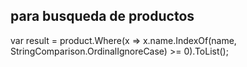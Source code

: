 ## para busqueda de productos

var result = product.Where(x => x.name.IndexOf(name, StringComparison.OrdinalIgnoreCase) >= 0).ToList();

